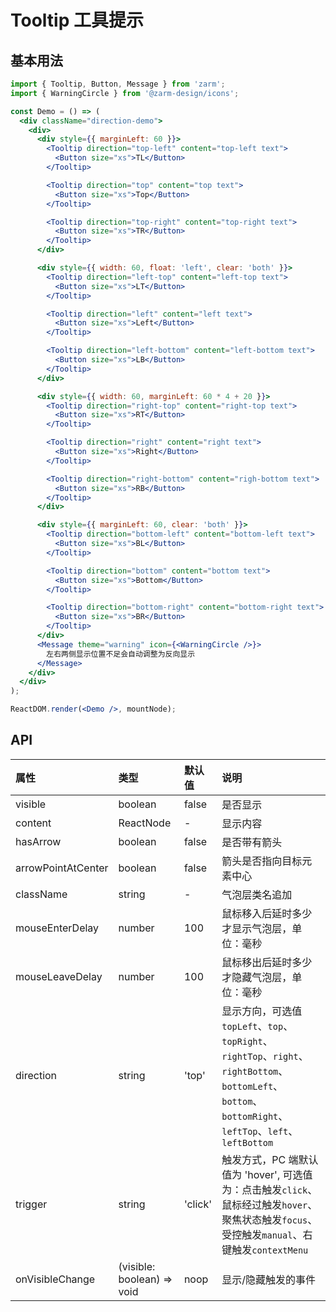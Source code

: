 # Tooltip 工具提示

## 基本用法

```jsx
import { Tooltip, Button, Message } from 'zarm';
import { WarningCircle } from '@zarm-design/icons';

const Demo = () => (
  <div className="direction-demo">
    <div>
      <div style={{ marginLeft: 60 }}>
        <Tooltip direction="top-left" content="top-left text">
          <Button size="xs">TL</Button>
        </Tooltip>

        <Tooltip direction="top" content="top text">
          <Button size="xs">Top</Button>
        </Tooltip>

        <Tooltip direction="top-right" content="top-right text">
          <Button size="xs">TR</Button>
        </Tooltip>
      </div>

      <div style={{ width: 60, float: 'left', clear: 'both' }}>
        <Tooltip direction="left-top" content="left-top text">
          <Button size="xs">LT</Button>
        </Tooltip>

        <Tooltip direction="left" content="left text">
          <Button size="xs">Left</Button>
        </Tooltip>

        <Tooltip direction="left-bottom" content="left-bottom text">
          <Button size="xs">LB</Button>
        </Tooltip>
      </div>

      <div style={{ width: 60, marginLeft: 60 * 4 + 20 }}>
        <Tooltip direction="right-top" content="right-top text">
          <Button size="xs">RT</Button>
        </Tooltip>

        <Tooltip direction="right" content="right text">
          <Button size="xs">Right</Button>
        </Tooltip>

        <Tooltip direction="right-bottom" content="righ-bottom text">
          <Button size="xs">RB</Button>
        </Tooltip>
      </div>

      <div style={{ marginLeft: 60, clear: 'both' }}>
        <Tooltip direction="bottom-left" content="bottom-left text">
          <Button size="xs">BL</Button>
        </Tooltip>

        <Tooltip direction="bottom" content="bottom text">
          <Button size="xs">Bottom</Button>
        </Tooltip>

        <Tooltip direction="bottom-right" content="bottom-right text">
          <Button size="xs">BR</Button>
        </Tooltip>
      </div>
      <Message theme="warning" icon={<WarningCircle />}>
        左右两侧显示位置不足会自动调整为反向显示
      </Message>
    </div>
  </div>
);

ReactDOM.render(<Demo />, mountNode);
```

## API

| 属性               | 类型                       | 默认值  | 说明                                                                                                                                                      |
| :----------------- | :------------------------- | :------ | :-------------------------------------------------------------------------------------------------------------------------------------------------------- |
| visible            | boolean                    | false   | 是否显示                                                                                                                                                  |
| content            | ReactNode                  | -       | 显示内容                                                                                                                                                  |
| hasArrow           | boolean                    | false   | 是否带有箭头                                                                                                                                              |
| arrowPointAtCenter | boolean                    | false   | 箭头是否指向目标元素中心                                                                                                                                  |
| className          | string                     | -       | 气泡层类名追加                                                                                                                                            |
| mouseEnterDelay    | number                     | 100     | 鼠标移入后延时多少才显示气泡层，单位：毫秒                                                                                                                |
| mouseLeaveDelay    | number                     | 100     | 鼠标移出后延时多少才隐藏气泡层，单位：毫秒                                                                                                                |
| direction          | string                     | 'top'   | 显示方向，可选值 `topLeft`、`top`、`topRight`、`rightTop`、`right`、`rightBottom`、`bottomLeft`、`bottom`、`bottomRight`、`leftTop`、`left`、`leftBottom` |
| trigger            | string                     | 'click' | 触发方式，PC 端默认值为 'hover', 可选值为：点击触发`click`、鼠标经过触发`hover`、聚焦状态触发`focus`、受控触发`manual`、右键触发`contextMenu`             |
| onVisibleChange    | (visible: boolean) => void | noop    | 显示/隐藏触发的事件                                                                                                                                       |
